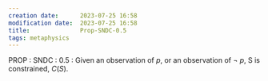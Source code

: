```yaml
---
creation date:		2023-07-25 16:58
modification date:	2023-07-25 16:58
title: 				Prop-SNDC-0.5
tags: metaphysics
---
```


PROP : SNDC : 0.5 : Given an observation of $p$, or an observation of $\neg\ p$, S is constrained, $C(S)$.